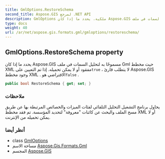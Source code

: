 ```yaml
---
title: GmlOptions.RestoreSchema
second_title: Aspose.GIS لمرجع .NET API
description: GmlOptions ملكية. يحدد ما إذا كان Aspose.GIS مسموحًا به لتحليل السمات في ملف Gml حيث مخطط XML مفقود أو لا يمكن تحميله. إذا تم التعيين علىtrue  لا يتطلب قارئ Aspose.GIS وجود مخطط XML . الافتراضي هوfalse .
type: docs
weight: 40
url: /ar/net/aspose.gis.formats.gml/gmloptions/restoreschema/
---
```

## GmlOptions.RestoreSchema property

يحدد ما إذا كان Aspose.GIS مسموحًا به لتحليل السمات في ملف Gml حيث مخطط XML مفقود أو لا يمكن تحميله. إذا تم التعيين على`true` ، لا يتطلب قارئ Aspose.GIS وجود مخطط XML . الافتراضي هو`false` .

```csharp
public bool RestoreSchema { get; set; }
```

### ملاحظات

يحاول برنامج التشغيل التحليل التلقائي لفئات الميزات والخصائص المرتبطة بها عن طريق مسح الملف والبحث عن كائنات "معروفة" لتحديد المؤسسة. تم فقد مخطط XML أو لا يمكن تحميله من الإنترنت.

### أنظر أيضا

* class [GmlOptions](../)
* مساحة الاسم [Aspose.Gis.Formats.Gml](../../gmloptions/)
* المجسم [Aspose.GIS](../../../)


